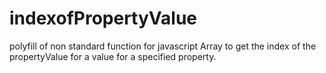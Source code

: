 indexofPropertyValue
====================

polyfill of non standard function for javascript Array to get the index of the propertyValue for a value for a specified property.
